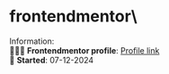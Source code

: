 # frontendmentor\
Information:\
🙍🏻‍♂ **Frontendmentor profile**: [Profile link](https://www.frontendmentor.io/profile/tomczyslaw33)\
📅 **Started**: 07-12-2024
